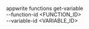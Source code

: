 appwrite functions get-variable \
    --function-id <FUNCTION_ID> \
    --variable-id <VARIABLE_ID>
